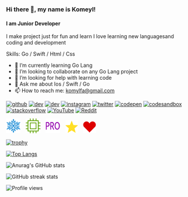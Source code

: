 ### Hi there 👋, my name is Komeyl!
#### I am Junior Developer

I make project just for fun and learn 
I love learning new languages ​​and coding and development

Skills: Go / Swift / Html / Css

- 🌱 I’m currently learning Go Lang 
- 👯 I’m looking to collaborate on any Go Lang project 
- 🤔 I’m looking for help with learning code 
- 💬 Ask me about Ios / Swift / Go 
- 📫 How to reach me: komylfa@gmail.com 


[<img src='https://cdn.jsdelivr.net/npm/simple-icons@3.0.1/icons/github.svg' alt='github' height='40'>](https://github.com/komyl)  [<img src='https://cdn.jsdelivr.net/npm/simple-icons@3.0.1/icons/dev-dot-to.svg' alt='dev' height='40'>](https://dev.to/komyl)  [<img src='https://cdn.jsdelivr.net/npm/simple-icons@3.0.1/icons/hashnode.svg' alt='dev' height='40'>](komyl)  [<img src='https://cdn.jsdelivr.net/npm/simple-icons@3.0.1/icons/instagram.svg' alt='instagram' height='40'>](https://www.instagram.com/komylf/)  [<img src='https://cdn.jsdelivr.net/npm/simple-icons@3.0.1/icons/twitter.svg' alt='twitter' height='40'>](https://twitter.com/kimiyagard)  [<img src='https://cdn.jsdelivr.net/npm/simple-icons@3.0.1/icons/codepen.svg' alt='codepen' height='40'>](https://codepen.io/komyl)  [<img src='https://cdn.jsdelivr.net/npm/simple-icons@3.0.1/icons/codesandbox.svg' alt='codesandbox' height='40'>](https://codesandbox.io/u/komyl)  [<img src='https://cdn.jsdelivr.net/npm/simple-icons@3.0.1/icons/stackoverflow.svg' alt='stackoverflow' height='40'>](https://stackoverflow.com/users/https://stackoverflow.com/users/14404221/komeyl)  [<img src='https://cdn.jsdelivr.net/npm/simple-icons@3.0.1/icons/youtube.svg' alt='YouTube' height='40'>](https://www.youtube.com/channel/https://youtube.com/channel/UCUZiuFo8Z8Q7jbee0947KXQ)  [<img src='https://cdn.jsdelivr.net/npm/simple-icons@3.0.1/icons/reddit.svg' alt='Reddit' height='40'>](https://www.reddit.com/user/komyl)  

<a href='https://archiveprogram.github.com/'><img src='https://raw.githubusercontent.com/acervenky/animated-github-badges/master/assets/acbadge.gif' width='40' height='40'></a> <a href='https://docs.github.com/en/developers'><img src='https://raw.githubusercontent.com/acervenky/animated-github-badges/master/assets/devbadge.gif' width='40' height='40'></a> <a href='https://github.com/pricing'><img src='https://raw.githubusercontent.com/acervenky/animated-github-badges/master/assets/pro.gif' width='40' height='40'></a> <a href='https://stars.github.com/'><img src='https://raw.githubusercontent.com/acervenky/animated-github-badges/master/assets/starbadge.gif' width='35' height='35'></a> <a href='https://docs.github.com/en/github/supporting-the-open-source-community-with-github-sponsors'><img src='https://raw.githubusercontent.com/acervenky/animated-github-badges/master/assets/sponsorbadge.gif' width='35' height='35'></a> 

[![trophy](https://github-profile-trophy.vercel.app/?username=komyl)](https://github.com/ryo-ma/github-profile-trophy)

[![Top Langs](https://github-readme-stats.vercel.app/api/top-langs/?username=komyl)](https://github.com/anuraghazra/github-readme-stats)

![Anurag's GitHub stats](https://github-readme-stats.vercel.app/api?username=komyl&show_icons=true&theme=radical)

![GitHub streak stats](https://github-readme-streak-stats.herokuapp.com/?user=komyl)  

![Profile views](https://gpvc.arturio.dev/komyl)  
